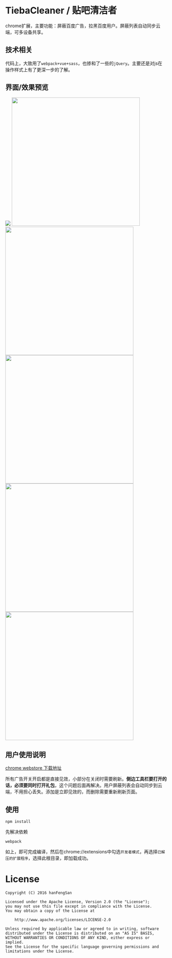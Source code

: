 # TiebaCleaner / 贴吧清洁者
chrome扩展，主要功能：屏蔽百度广告，拉黑百度用户。屏蔽列表自动同步云端，可多设备共享。

## 技术相关
代码上，大致用了``webpack+vue+sass``，也掺和了一些的``jQuery``。主要还是对js在操作样式上有了更深一步的了解。

## 界面/效果预览
<img src="https://github.com/hanFengSan/BilibiliCleaner/blob/master/image/preview-1.jpg"/>
<img src="https://github.com/hanFengSan/BilibiliCleaner/blob/master/image/preview-2.jpg" width="400px"/>
<img src="https://github.com/hanFengSan/BilibiliCleaner/blob/master/image/preview-3.jpg" width="400px"/>
<img src="https://github.com/hanFengSan/BilibiliCleaner/blob/master/image/preview-4.jpg" width="400px"/>
<img src="https://github.com/hanFengSan/BilibiliCleaner/blob/master/image/preview-5.jpg" width="400px"/>
<img src="https://github.com/hanFengSan/BilibiliCleaner/blob/master/image/preview-6.jpg" width="400px"/>

## 用户使用说明
[chrome webstore 下载地址](https://chrome.google.com/webstore/detail/%E8%B4%B4%E5%90%A7%E6%B8%85%E6%B4%81%E8%80%85/ffnpdhifpelckhfkhnamdpimbleanpom/)

所有广告开关开启都是直接见效，小部分在关闭时需要刷新。**侧边工具栏要打开的话，必须要同时打开礼包**，这个问题后面再解决。用户屏蔽列表会自动同步到云端，不用担心丢失。添加是立即见效的，而删除需要重新刷新页面。

## 使用
```
npm install
```
先解决依赖
```
webpack
```
如上，即可完成编译，然后在chrome://extensions中勾选``开发者模式``，再选择``已解压的扩展程序``，选择此根目录，即加载成功。




# License

    Copyright (C) 2016 hanFengSan

    Licensed under the Apache License, Version 2.0 (the "License");
    you may not use this file except in compliance with the License.
    You may obtain a copy of the License at

        http://www.apache.org/licenses/LICENSE-2.0

    Unless required by applicable law or agreed to in writing, software
    distributed under the License is distributed on an "AS IS" BASIS,
    WITHOUT WARRANTIES OR CONDITIONS OF ANY KIND, either express or implied.
    See the License for the specific language governing permissions and
    limitations under the License.
